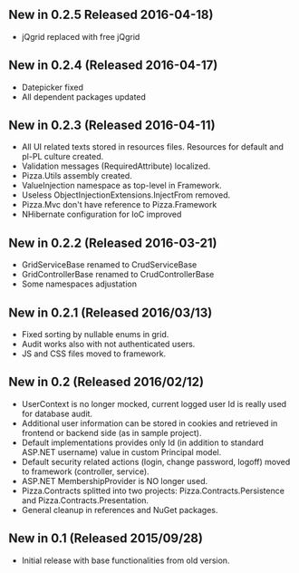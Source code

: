 ## New in 0.2.5 Released 2016-04-18)
* jQgrid replaced with free jQgrid

## New in 0.2.4 (Released 2016-04-17)
* Datepicker fixed
* All dependent packages updated

## New in 0.2.3 (Released 2016-04-11)
* All UI related texts stored in resources files. Resources for default and pl-PL culture created.
* Validation messages (RequiredAttribute) localized. 
* Pizza.Utils assembly created.
* ValueInjection namespace as top-level in Framework.
* Useless ObjectInjectionExtensions.InjectFrom removed.
* Pizza.Mvc don't have reference to Pizza.Framework
* NHibernate configuration for IoC improved

## New in 0.2.2 (Released 2016-03-21)
* GridServiceBase renamed to CrudServiceBase
* GridControllerBase renamed to CrudControllerBase
* Some namespaces adjustation

## New in 0.2.1 (Released 2016/03/13)
* Fixed sorting by nullable enums in grid.
* Audit works also with not authenticated users.
* JS and CSS files moved to framework. 

## New in 0.2 (Released 2016/02/12)
* UserContext is no longer mocked, current logged user Id is really used for database audit.
* Additional user information can be stored in cookies and retrieved in frontend or backend side (as in sample project).
* Default implementations provides only Id (in addition to standard ASP.NET username) value in custom Principal model.
* Default security related actions (login, change password, logoff) moved to framework (controller, service).
* ASP.NET MembershipProvider is NO longer used.
* Pizza.Contracts splitted into two projects: Pizza.Contracts.Persistence and Pizza.Contracts.Presentation.
* General cleanup in references and NuGet packages.

## New in 0.1 (Released 2015/09/28)
* Initial release with base functionalities from old version.